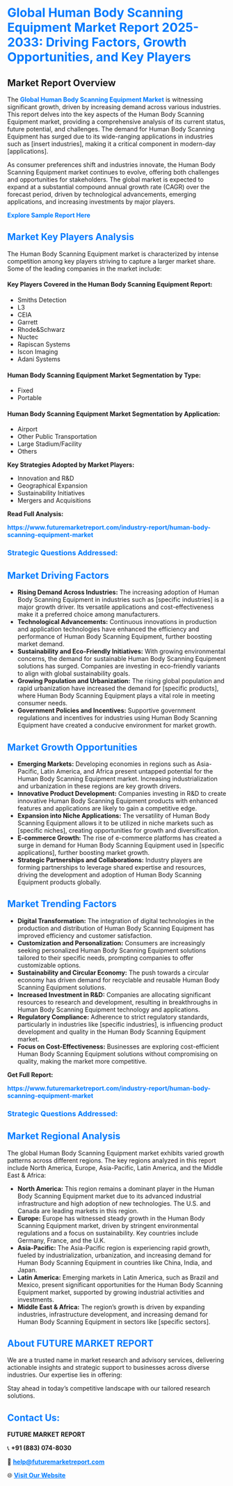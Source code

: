 <h1 style="color: #007BFF;">Global Human Body Scanning Equipment Market Report 2025-2033: Driving Factors, Growth Opportunities, and Key Players</h1>

<section id="overview">
<h2>Market Report Overview</h2>
<p>The <a href="https://www.futuremarketreport.com/industry-report/human-body-scanning-equipment-market" style="color: #007BFF; text-decoration: none;"><strong>Global Human Body Scanning Equipment Market</strong></a> is witnessing significant growth, driven by increasing demand across various industries. This report delves into the key aspects of the Human Body Scanning Equipment market, providing a comprehensive analysis of its current status, future potential, and challenges. The demand for Human Body Scanning Equipment has surged due to its wide-ranging applications in industries such as [insert industries], making it a critical component in modern-day [applications].</p>
<p>As consumer preferences shift and industries innovate, the Human Body Scanning Equipment market continues to evolve, offering both challenges and opportunities for stakeholders. The global market is expected to expand at a substantial compound annual growth rate (CAGR) over the forecast period, driven by technological advancements, emerging applications, and increasing investments by major players.</p>
</section>

<section id="overview">
<p><a href="https://www.futuremarketreport.com/request-sample/reportId=43504" style="color: #007BFF; text-decoration: none;"><strong>Explore Sample Report Here</strong></a></p>
</section>

<section id="key-players">
<h2 style="color: #007BFF;">Market Key Players Analysis</h2>
<p>The Human Body Scanning Equipment market is characterized by intense competition among key players striving to capture a larger market share. Some of the leading companies in the market include:</p>
<h4>Key Players Covered in the Human Body Scanning Equipment Report:</h4>
<ul><li>Smiths Detection</li><li>L3</li><li>CEIA</li><li>Garrett</li><li>Rhode&amp;Schwarz</li><li>Nuctec</li><li>Rapiscan Systems</li><li>Iscon Imaging</li><li>Adani Systems</li></ul>
<h4>Human Body Scanning Equipment Market Segmentation by Type:</h4>
<ul><li>Fixed</li><li>Portable</li></ul>

<h4>Human Body Scanning Equipment Market Segmentation by Application:</h4>
<ul><li>Airport</li><li>Other Public Transportation</li><li>Large Stadium/Facility</li><li>Others</li></ul>
<p><strong>Key Strategies Adopted by Market Players:</strong></p>
<ul>
<li>Innovation and R&D</li>
<li>Geographical Expansion</li>
<li>Sustainability Initiatives</li>
<li>Mergers and Acquisitions</li>
</ul>
</section>

<section>
<p><strong>Read Full Analysis: </strong></p><a href="https://www.futuremarketreport.com/industry-report/human-body-scanning-equipment-market" style="color: #007BFF; text-decoration: none;"><strong>https://www.futuremarketreport.com/industry-report/human-body-scanning-equipment-market</strong></a>
<h3 style="color: #007BFF;">Strategic Questions Addressed:</h3>
</section>

<section id="driving-factors">
<h2 style="color: #007BFF;">Market Driving Factors</h2>
<ul>
<li><strong>Rising Demand Across Industries:</strong> The increasing adoption of Human Body Scanning Equipment in industries such as [specific industries] is a major growth driver. Its versatile applications and cost-effectiveness make it a preferred choice among manufacturers.</li>
<li><strong>Technological Advancements:</strong> Continuous innovations in production and application technologies have enhanced the efficiency and performance of Human Body Scanning Equipment, further boosting market demand.</li>
<li><strong>Sustainability and Eco-Friendly Initiatives:</strong> With growing environmental concerns, the demand for sustainable Human Body Scanning Equipment solutions has surged. Companies are investing in eco-friendly variants to align with global sustainability goals.</li>
<li><strong>Growing Population and Urbanization:</strong> The rising global population and rapid urbanization have increased the demand for [specific products], where Human Body Scanning Equipment plays a vital role in meeting consumer needs.</li>
<li><strong>Government Policies and Incentives:</strong> Supportive government regulations and incentives for industries using Human Body Scanning Equipment have created a conducive environment for market growth.</li>
</ul>
</section>

<section id="growth-opportunities">
<h2 style="color: #007BFF;">Market Growth Opportunities</h2>
<ul>
<li><strong>Emerging Markets:</strong> Developing economies in regions such as Asia-Pacific, Latin America, and Africa present untapped potential for the Human Body Scanning Equipment market. Increasing industrialization and urbanization in these regions are key growth drivers.</li>
<li><strong>Innovative Product Development:</strong> Companies investing in R&D to create innovative Human Body Scanning Equipment products with enhanced features and applications are likely to gain a competitive edge.</li>
<li><strong>Expansion into Niche Applications:</strong> The versatility of Human Body Scanning Equipment allows it to be utilized in niche markets such as [specific niches], creating opportunities for growth and diversification.</li>
<li><strong>E-commerce Growth:</strong> The rise of e-commerce platforms has created a surge in demand for Human Body Scanning Equipment used in [specific applications], further boosting market growth.</li>
<li><strong>Strategic Partnerships and Collaborations:</strong> Industry players are forming partnerships to leverage shared expertise and resources, driving the development and adoption of Human Body Scanning Equipment products globally.</li>
</ul>
</section>

<section id="trending-factors">
<h2 style="color: #007BFF;">Market Trending Factors</h2>
<ul>
<li><strong>Digital Transformation:</strong> The integration of digital technologies in the production and distribution of Human Body Scanning Equipment has improved efficiency and customer satisfaction.</li>
<li><strong>Customization and Personalization:</strong> Consumers are increasingly seeking personalized Human Body Scanning Equipment solutions tailored to their specific needs, prompting companies to offer customizable options.</li>
<li><strong>Sustainability and Circular Economy:</strong> The push towards a circular economy has driven demand for recyclable and reusable Human Body Scanning Equipment solutions.</li>
<li><strong>Increased Investment in R&D:</strong> Companies are allocating significant resources to research and development, resulting in breakthroughs in Human Body Scanning Equipment technology and applications.</li>
<li><strong>Regulatory Compliance:</strong> Adherence to strict regulatory standards, particularly in industries like [specific industries], is influencing product development and quality in the Human Body Scanning Equipment market.</li>
<li><strong>Focus on Cost-Effectiveness:</strong> Businesses are exploring cost-efficient Human Body Scanning Equipment solutions without compromising on quality, making the market more competitive.</li>
</ul>
</section>

<section>
<p><strong>Get Full Report: </strong></p><a href="https://www.futuremarketreport.com/industry-report/human-body-scanning-equipment-market" style="color: #007BFF; text-decoration: none;"><strong>https://www.futuremarketreport.com/industry-report/human-body-scanning-equipment-market</strong></a>
<h3 style="color: #007BFF;">Strategic Questions Addressed:</h3>
</section>


<section id="regional-analysis">
<h2 style="color: #007BFF;">Market Regional Analysis</h2>
<p>The global Human Body Scanning Equipment market exhibits varied growth patterns across different regions. The key regions analyzed in this report include North America, Europe, Asia-Pacific, Latin America, and the Middle East & Africa:</p>
<ul>
<li><strong>North America:</strong> This region remains a dominant player in the Human Body Scanning Equipment market due to its advanced industrial infrastructure and high adoption of new technologies. The U.S. and Canada are leading markets in this region.</li>
<li><strong>Europe:</strong> Europe has witnessed steady growth in the Human Body Scanning Equipment market, driven by stringent environmental regulations and a focus on sustainability. Key countries include Germany, France, and the U.K.</li>
<li><strong>Asia-Pacific:</strong> The Asia-Pacific region is experiencing rapid growth, fueled by industrialization, urbanization, and increasing demand for Human Body Scanning Equipment in countries like China, India, and Japan.</li>
<li><strong>Latin America:</strong> Emerging markets in Latin America, such as Brazil and Mexico, present significant opportunities for the Human Body Scanning Equipment market, supported by growing industrial activities and investments.</li>
<li><strong>Middle East & Africa:</strong> The region’s growth is driven by expanding industries, infrastructure development, and increasing demand for Human Body Scanning Equipment in sectors like [specific sectors].</li>
</ul>
</section>

<footer>
<h2 style="color: #007BFF;">About FUTURE MARKET REPORT</h2>
<p>We are a trusted name in market research and advisory services, delivering actionable insights and strategic support to businesses across diverse industries. Our expertise lies in offering:</p>

<p>Stay ahead in today’s competitive landscape with our tailored research solutions.</p>

<h2 style="color: #007BFF;">Contact Us:</h2>
<p><strong>FUTURE MARKET REPORT</strong></p>
<p>📞 <strong>+91 (883) 074-8030</strong></p>
<p>📧 <strong><a href="mailto:help@futuremarketreport.com" style="color: #007BFF;">help@futuremarketreport.com</a></strong></p>
<p>🌐 <strong><a href="https://www.futuremarketreport.com/" style="color: #007BFF;">Visit Our Website</a></strong></p>
</footer>
